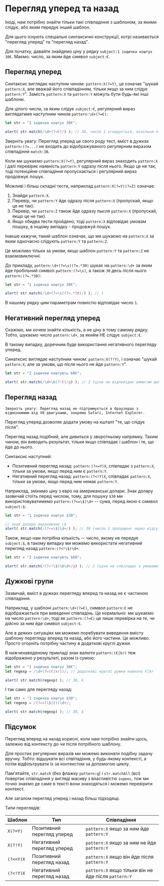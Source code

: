# Перегляд уперед та назад

Іноді, нам потрібно знайти тільки такі співпадіння з шаблоном, за якими слідує, або яким передує інший шаблон.

Для цього існують спеціальні синтаксичні конструкції, котрі називається "перегляд уперед" та "перегляд назад".

Для початку, давайте знайдемо ціну у рядку `subject:1 індичка коштує 30€`. Маємо: число, за яким йде символ `subject:€`.

## Перегляд уперед

Синтаксис виглядає наступнм чином: `pattern:X(?=Y)`, це означає "шукай `pattern:X`, але вважай його співпадінням, тільки якщо за ним слідує `pattern:Y`". Замість `pattern:X` та `pattern:Y` можуть бути будь-які інші шаблони.

Для цілого числа, за яким слідує `subject:€`, регулярний вираз виглядатиме наступним чином `pattern:\d+(?=€)`:

```js run
let str = "1 індичка коштує 30€";

alert( str.match(/\d+(?=€)/) ); // 30, число 1 ігнорується, оскільки після нього не стоїть символ €
```

Зверніть увагу: Перегляд уперед це свого роду тест, вміст в дужках `pattern:(?=...)` не входить до відображуваного регулярним виразом співпадіння `match:30`.

Коли ми шукаємо `pattern:X(?=Y)`, регулярний вираз знаходить `pattern:X` і далі перевіряє наявність `pattern:Y` одразу після нього. Якщо це не так, тоді потенційне співпадіння пропускається і регулярний вираз продовжує пошук.

Можливі і більш складні тести, наприклад `pattern:X(?=Y)(?=Z)` означає:

1. Знайди `pattern:X`.
2. Перевір, чи `pattern:Y` йде одразу після `pattern:X` (пропускай, якщо це не так).
3. Перевір, чи `pattern:Z` також йде одразу пысля `pattern:X` (пропускай, якщо це не так).
4. Якщо обидва тести пройдено, тоді `pattern:X` відповідає умовам пошуку, в інщому випадку - продовжуй пошук.

Інакше кажучи, такий шаблон означає, що ми шукаємо на `pattern:X` за яким одночасно слідують `pattern:Y` та `pattern:Z`.

Це можливо тільки за умови, якщо шаблон `pattern:Y` та `pattern:Z` не взаємовиключні.

До прикладу, `pattern:\d+(?=\s)(?=.*30)` шукає на `pattern:\d+` за яким йде пробільний символ `pattern:(?=\s)`, а також `30` десь після нього `pattern:(?=.*30)`:

```js run
let str = "1 індичка коштує 30€";

alert( str.match(/\d+(?=\s)(?=.*30)/) ); // 1
```

В нашому рядку цим параметрам повністю відповідає число `1`.

## Негативний перегляд уперед

Скажімо, ми хочем знайти кількість, а не ціну в тому самому рядку. Тобто, шукаємо число `pattern:\d+`, за якийм НЕ слідує `subject:€`.

В такому випадку, доречним буде використання негативного перегляду уперед.

Синатксис виглядає наступним чином: `pattern:X(?!Y)`, і означає "шукай `pattern:X`, але за умови, що після нього не йде `pattern:Y`".

```js run
let str = "2 індички коштують 60€";

alert( str.match(/\d+\b(?!€)/g) ); // 2 (ціна не відповідає вимогам шаблону і не відображається в результаті)
```

## Перегляд назад

```warn header="Сумісність браузерів з переглядом назад"
Зверніть увагу: Перегляд назад не підтримується в браузерах з відміннимим від V8 двигунами, зокрема Safari, Internet Explorer.
```

Перегляд уперед дозволяє додати умову на кшталт "те, що слідує після".

Перегляд назад подібний, але дивиться у зворотньому напрямку. Таким чином, він виводить результат, тільки якщо співпадає і шаблон і те, що йде до нього.

Синтаксис наступний:
- Позитивний перегляд назад: `pattern:(?<=Y)X`, співпадає з `pattern:X`, тільки за умови, якщо перед ним є `pattern:Y`.
- Негативний перегляд назад: `pattern:(?<!Y)X`, співпадає `pattern:X`, тільки за умови, якщо перед ним немає `pattern:Y`.

Наприклад, змінимо ціну з евро на американські долари. Знак долару зазвичай стоїть перед числом, тому, для пошуку `$30` ми використовуватимемо `pattern:(?<=\$)\d+` -- сума, перед якою є символ `subject:$`:

```js run
let str = "1 індичка коштує $30";

// знак долара екрановано \$
alert( str.match(/(?<=\$)\d+/) ); // 30 (число 1 пропущено через відсутність знаку долару перед ним)
```

Також, якщо нам потрібна кількість -- число, якому не передує `subject:$`, в такому випадку ми можемо використати негативний перегляд назад `pattern:(?<!\$)\d+`:

```js run
let str = "2 індички коштують $60";

alert( str.match(/(?<!\$)\b\d+/g) ); // 2 (ціна не спвіпадає з умовами пошуку)
```

## Дужкові групи

Зазвичай, вміст в дужках перегляду вперед та назад не є частиною співпадіння.

Наприклад, у шаблоні `pattern:\d+(?=€)`, символ `pattern:€` не відображається при виведенні співпадінь. Це нормально: ми шукаємо на число `pattern:\d+`, тоді як `pattern:(?=€)` це лише перевірка на те, чи дійсно за ним йде символ `subject:€`.

Але в деяких ситуаціях ми можемо поребувати виведення вмісту шаблону перегляду вперед та назад, або його частини. Це можливо. Просто огорніть потрібну частину в додаткові круглі дужки.

В нижченаведеному прикладі знак валюти `pattern:(€|kr)` теж відображено у результаті, разом із сумою:

```js run
let str = "1 індичка коштує 30€";
let regexp = /\d+(?=(€|kr))/; // додаткові круглі дужки навколо €|kr

alert( str.match(regexp) ); // 30, €
```

І так само для перегляду назад:

```js run
let str = "1 індичка коштує $30";
let regexp = /(?<=(\$|£))\d+/;

alert( str.match(regexp) ); // 30, $
```

## Підсумок

Перегляд вперед на назад корисні, коли нам потрібно знайти щось, залежно від контексту до чи після потрібного шаблону.

Для простих регулярних виразів ми можемо виконати подібну задачу вручну. Тобто: відшукати всі спвіпадіння, у будь-якому контексті, а потім відфільтрувати їх за контекстом за допомогою циклу.

Пам'ятайте, `str.match` (без флажку `pattern:g`) і `str.matchAll` (всі) повертає співпадіння у вигляді масиву з властивістю `індекс`, тож ми точно знаємо де саме в тексті вони знаходяться і можемо перевірити контекст.

Але загалом перегляд уперед і назад більш підходящі.

Типи переглядів:

| Шаблон            | Тип             | Співпадіння |
|--------------------|------------------|---------|
| `X(?=Y)`   | Позитивний перегляд уперед | `pattern:X` якщо за ним йде `pattern:Y` |
| `X(?!Y)`   | Негативний перегляд уперед | `pattern:X` якщо за ним не йде `pattern:Y` |
| `(?<=Y)X` |  Позитивний перегляд назад  | `pattern:X` якщо він йде після `pattern:Y` |
| `(?<!Y)X` | Негативний перегляд назад | `pattern:X` якщо тільки він не йде після `pattern:Y` |

